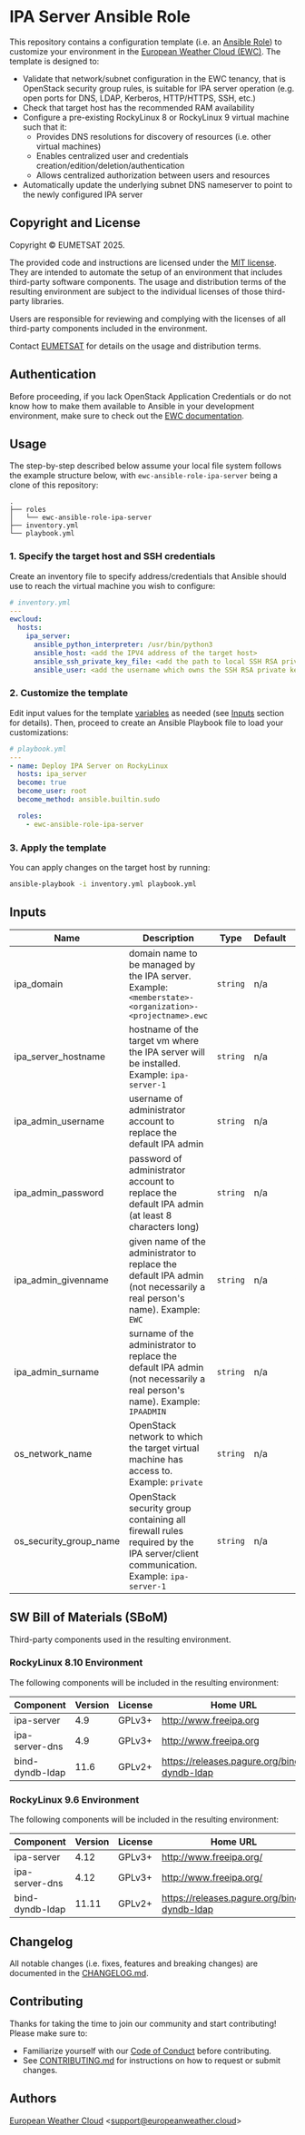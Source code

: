 # IPA Server Ansible Role

This repository contains a configuration template 
(i.e. an [Ansible Role](https://docs.ansible.com/ansible/latest/playbook_guide/playbooks_reuse_roles.html)) 
to customize your environment in the
[European Weather Cloud (EWC)](https://europeanweather.cloud/).
The template is designed to:
* Validate that network/subnet configuration in the EWC tenancy, that is OpenStack
security group rules, is suitable for IPA server operation (e.g. open ports for 
DNS, LDAP, Kerberos, HTTP/HTTPS, SSH, etc.)
* Check that target host has the recommended RAM availability
* Configure a pre-existing RockyLinux 8 or RockyLinux 9 virtual machine such that it:
  * Provides DNS resolutions for discovery of resources (i.e. other virtual machines)
  * Enables centralized user and credentials creation/edition/deletion/authentication
  * Allows centralized authorization between users and resources
* Automatically update the underlying subnet DNS nameserver to point to the newly configured IPA server


## Copyright and License
Copyright © EUMETSAT 2025.

The provided code and instructions are licensed under the [MIT license](./LICENSE).
They are intended to automate the setup of an environment that includes 
third-party software components.
The usage and distribution terms of the resulting environment are 
subject to the individual licenses of those third-party libraries.

Users are responsible for reviewing and complying with the licenses of
all third-party components included in the environment.

Contact [EUMETSAT](http://www.eumetsat.int) for details on the usage and distribution terms.

## Authentication

Before proceeding, if you lack OpenStack Application Credentials or do not know
how to make them available to Ansible in your development environment, make sure
to check out the 
[EWC documentation](https://confluence.ecmwf.int/display/EWCLOUDKB/EWC+-+How+to+request+Openstack+Application+Credentials).

## Usage

The step-by-step described below assume your local file system follows the 
example structure below, with `ewc-ansible-role-ipa-server` being a clone of this
repository:
```
.
├── roles
│   └── ewc-ansible-role-ipa-server
├── inventory.yml
└── playbook.yml
```

### 1. Specify the target host and SSH credentials
Create an inventory file to specify address/credentials that Ansible should use
to reach the virtual machine you wish to configure:
```yaml
# inventory.yml
---
ewcloud:
  hosts:
    ipa_server:
      ansible_python_interpreter: /usr/bin/python3
      ansible_host: <add the IPV4 address of the target host>
      ansible_ssh_private_key_file: <add the path to local SSH RSA private key file>
      ansible_user: <add the username which owns the SSH RSA private key >
```
### 2. Customize the template

Edit input values for the template [variables](./vars/main.yml) as needed (see
[Inputs](#inputs) section for details).
Then, proceed to create an Ansible Playbook file to load your customizations: 

```yaml
# playbook.yml
---
- name: Deploy IPA Server on RockyLinux
  hosts: ipa_server
  become: true
  become_user: root
  become_method: ansible.builtin.sudo

  roles:
    - ewc-ansible-role-ipa-server

```

### 3. Apply the template

You can apply changes on the target host by running:
```bash
ansible-playbook -i inventory.yml playbook.yml
```

## Inputs

| Name | Description | Type | Default | Required |
|------|-------------|------|---------|----------|
| ipa_domain | domain name to be managed by the IPA server. Example: `<memberstate>-<organization>-<projectname>.ewc` | `string` | n/a | yes |
| ipa_server_hostname | hostname of the target vm where the IPA server will be installed. Example: `ipa-server-1` | `string`| n/a | yes |
| ipa_admin_username | username of administrator account to replace the default IPA admin | `string` | n/a | yes |
| ipa_admin_password | password of administrator account to replace the default IPA admin (at least 8 characters long) | `string` | n/a | yes |
| ipa_admin_givenname | given name of the administrator to replace the default IPA admin (not necessarily a real person's name). Example: `EWC` | `string` | n/a | yes |
| ipa_admin_surname | surname of the administrator to replace the default IPA admin (not necessarily a real person's name). Example: `IPAADMIN` | `string` | n/a | yes |
| os_network_name | OpenStack network to which the target virtual machine has access to. Example: `private` | `string` | n/a | yes |
| os_security_group_name | OpenStack security group containing all firewall rules required by the IPA server/client communication. Example: `ipa-server-1`  | `string` | n/a | yes |


## SW Bill of Materials (SBoM)

Third-party components used in the resulting environment.

### RockyLinux 8.10 Environment
The following components will be included in the resulting environment:

| Component | Version | License | Home URL |
|------|---------|---------|--------------|
| ipa-server | 4.9 | GPLv3+ | http://www.freeipa.org |
| ipa-server-dns | 4.9 | GPLv3+ | http://www.freeipa.org |
| bind-dyndb-ldap | 11.6 | GPLv2+ | https://releases.pagure.org/bind-dyndb-ldap |

### RockyLinux 9.6 Environment
The following components will be included in the resulting environment:

| Component | Version | License | Home URL |
|------|---------|---------|--------------|
| ipa-server | 4.12 | GPLv3+ | http://www.freeipa.org/ |
| ipa-server-dns | 4.12 | GPLv3+ | http://www.freeipa.org/ |
| bind-dyndb-ldap | 11.11 | GPLv2+ | https://releases.pagure.org/bind-dyndb-ldap |

## Changelog
All notable changes (i.e. fixes, features and breaking changes) are documented 
in the [CHANGELOG.md](./CHANGELOG.md).

## Contributing

Thanks for taking the time to join our community and start contributing!
Please make sure to:
* Familiarize yourself with our [Code of Conduct](./CODE_OF_CONDUCT.md) before 
contributing.
* See [CONTRIBUTING.md](./CONTRIBUTING.md) for instructions on how to request 
or submit changes.

## Authors

[European Weather Cloud](http://support.europeanweather.cloud/) 
<[support@europeanweather.cloud](mailto:support@europeanweather.cloud)>
